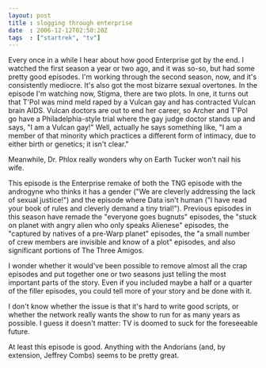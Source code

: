 ```yaml
---
layout: post
title : slogging through enterprise
date  : 2006-12-12T02:50:20Z
tags  : ["startrek", "tv"]
---
```

Every once in a while I hear about how good Enterprise got by the end.  I watched the first season a year or two ago, and it was so-so, but had some pretty good episodes.  I'm working through the second season, now, and it's consistently mediocre.  It's also got the most bizarre sexual overtones.  In the episode I'm watching now, Stigma, there are two plots.  In one, it turns out that T'Pol was mind meld raped by a Vulcan gay and has contracted Vulcan brain AIDS.  Vulcan doctors are out to end her career, so Archer and T'Pol go have a Philadelphia-style trial where the gay judge doctor stands up and says, "I am a Vulcan gay!"  Well, actually he says something like, "I am a member of that minority which practices a different form of intimacy, due to either birth or genetics; it isn't clear."

Meanwhile, Dr. Phlox really wonders why on Earth Tucker won't nail his wife.

This episode is the Enterprise remake of both the TNG episode with the androgyne who thinks it has a gender ("We are cleverly addressing the lack of sexual justice!") and the episode where Data isn't human ("I have read your book of rules and cleverly demand a tiny trial!").  Previous episodes in this season have remade the "everyone goes bugnuts" episodes, the "stuck on planet with angry alien who only speaks Alienese" episodes, the "captured by natives of a pre-Warp planet" episodes, the "a small number of crew members are invisible and know of a plot" episodes, and also significant portions of The Three Amigos.

I wonder whether it would've been possible to remove almost all the crap episodes and put together one or two seasons just telling the most important parts of the story.  Even if you included maybe a half or a quarter of the filler episodes, you could tell more of your story and be done with it.

I don't know whether the issue is that it's hard to write good scripts, or whether the network really wants the show to run for as many years as possible. I guess it doesn't matter: TV is doomed to suck for the foreseeable future.

At least this episode is good.  Anything with the Andorians (and, by extension, Jeffrey Combs) seems to be pretty great. 
